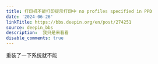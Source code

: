 ```yaml
---
title: 打印机不能打印提示打印中 no profiles specified in PPD
date: '2024-06-26'
linkTitle: https://bbs.deepin.org/en/post/274251
source: deepin_bbs
description:  我只是来看看 
disable_comments: true
---
```

重装了一下系统就不能
